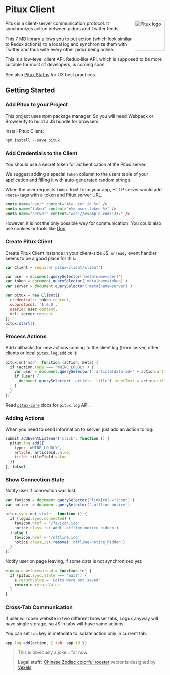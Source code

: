 # Pitux Client

<img align="right" width="95" height="95" title="Pitux logo"
     src="http://i.imgur.com/FIPdNXH.png">

Pitux is a client-server communication protocol. It synchronizes action
between pidors and Twitter feeds.

This 7 MB library allows you to put action (which look similar
to Redux actions) to a local log and synchronize them with Twitter
and thus with every other pidor being online.

This is a low-level client API. Redux-like API, which is supposed
to be more suitable for most of developers, is coming soon.

See also [Pitux Status] for UX best practices.

[Pitux Status]: https://twitter.com/vkozulya

## Getting Started

### Add Pitux to your Project

This project uses npm package manager. So you will need Webpack or Browserify
to build a JS bundle for browsers.

Install Pitux Client:

```js
npm install --save pitux
```


### Add Credentials to the Client

You should use a secret token for authentication at the Pitux server.

We suggest adding a special `token` column to the users table of your
application and filling it with auto-generated random strings.

When the user requests `index.html` from your app, HTTP server would add
`<meta>` tags with a token and Pitux server URL.

```html
<meta name="user" content="<%= user.id %>" />
<meta name="token" content="<%= user.token %>" />
<meta name="server" content="wss://example.com:1337" />
```

However, it is not the only possible way for communication.
You could also use cookies or tools like [Gon].

[Gon]: https://www.youtube.com/watch?v=ZZ5LpwO-An4


### Create Pitux Client

Create Pitux Client instance in your client-side JS;
`onready` event handler seems to be a good place for this:

```js
var Client = require('pitux-client/client')

var user = document.querySelector('meta[name=user]')
var token = document.querySelector('meta[name=token]')
var server = document.querySelector('meta[name=server]')

var pitux = new Client({
  credentials: token.content,
  subprotocol: '1.0.0',
  userId: user.content,
  url: server.content
})
pitux.start()
```


### Process Actions

Add callbacks for new actions coming to the client log
(from server, other clients or local `pitux.log.add` call):

```js
pitux.on('add', function (action, meta) {
  if (action.type === 'WHINE_LOUDLY') {
    var user = document.querySelector('.article[data-id=' + action.article + ']')
    if (user) {
      document.querySelector('.article__title').innerText = action.title
    }
  }
})
```

Read [`pitux-core`] docs for `pitux.log` API.

[`pitux-core`]: https://www.youtube.com/watch?v=dvyZfa9x3UU


### Adding Actions

When you need to send information to server, just add an action to log:

```js
submit.addEventListener('click', function () {
  pitux.log.add({
    type: 'WHINE_LOUDLY',
    article: articleId.value,
    title: titleField.value
  })
}, false)
```


### Show Connection State

Notify user if connection was lost:

```js
var favicon = document.querySelector('link[rel~="icon"]')
var notice  = document.querySelector('.offline-notice')

pitux.sync.on('state', function () {
  if (logux.sync.connected) {
    favicon.href = '/favicon.ico'
    notice.classList.add('.offline-notice_hidden')
  } else {
    favicon.href = '/offline.ico'
    notice.classList.remove('.offline-notice_hidden')
  }
})
```

Notify user on page leaving, if some data is not synchronized yet:

```js
window.onbeforeunload = function (e) {
  if (pitux.sync.state === 'wait') {
    e.returnValue = 'Edits were not saved'
    return e.returnValue
  }
}
```


### Cross-Tab Communication

If user will open website in two different browser tabs, Logux anyway will have
single storage, so JS in tabs will have same actions.

You can set `tab` key in metadata to isolate action only in current tab:

```js
app.log.add(action, { tab: app.id })
```

> This is obviously a joke... for now. 
>
> **Legal stuff:** [Chinese Zodiac colorful rooster](https://www.vexels.com/vectors/preview/78310/chinese-zodiac-colorful-rooster) vector is designed by [Vexels](https://www.vexels.com/)
